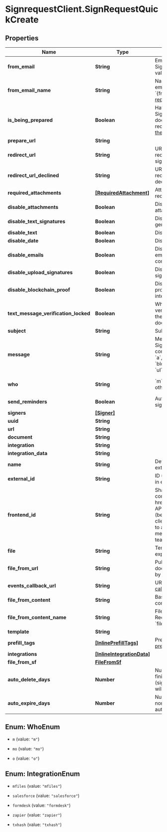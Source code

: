 # SignrequestClient.SignRequestQuickCreate

## Properties
Name | Type | Description | Notes
------------ | ------------- | ------------- | -------------
**from_email** | **String** | Email of user sending the SignRequest (must be a validated email) | [optional] 
**from_email_name** | **String** | Name to be used in the &#x60;From&#x60; email header, e.g. &#x60;{from_email_name} &lt;no-reply@signrequest.com&gt;&#x60; | [optional] 
**is_being_prepared** | **Boolean** | Have the sender of a SignRequest prepare the document before sending the request out, see: [prepare using the web interface](#section/Preparing-a-document/Prepare-using-the-web-interface) | [optional] 
**prepare_url** | **String** |  | [optional] 
**redirect_url** | **String** | URL at which SignRequest will redirect to when a document is signed | [optional] 
**redirect_url_declined** | **String** | URL at which SignRequest will redirect to when a document is declined | [optional] 
**required_attachments** | [**[RequiredAttachment]**](RequiredAttachment.md) | Attachments that signers are required to upload | [optional] 
**disable_attachments** | **Boolean** | Disable uploading/adding of attachments | [optional] 
**disable_text_signatures** | **Boolean** | Disable usage of signatures generated by typing (text) | [optional] 
**disable_text** | **Boolean** | Disable adding of text | [optional] 
**disable_date** | **Boolean** | Disable adding of dates | [optional] 
**disable_emails** | **Boolean** | Disable all SignRequest status emails as well as the email that contains the signed documents | [optional] 
**disable_upload_signatures** | **Boolean** | Disable usage of uploaded signatures (images) | [optional] 
**disable_blockchain_proof** | **Boolean** | Disables storing timestamp proof hashes in blockchain integrations. | [optional] 
**text_message_verification_locked** | **Boolean** | When true a text message verification is needed before the signer can see the document | [optional] 
**subject** | **String** | Subject of SignRequest email | [optional] 
**message** | **String** | Message to include in SignRequest email, may contain the following html tags: &#x60;a&#x60;, &#x60;abbr&#x60;, &#x60;acronym&#x60;, &#x60;b&#x60;, &#x60;blockquote&#x60;, &#x60;code&#x60;, &#x60;em&#x60;, &#x60;i&#x60;, &#x60;ul&#x60;, &#x60;li&#x60;, &#x60;ol&#x60;, and &#x60;strong&#x60; | [optional] 
**who** | **String** | &#x60;m&#x60;: only me, &#x60;mo&#x60;: me and others, &#x60;o&#x60;: only others | [optional] [default to &#39;o&#39;]
**send_reminders** | **Boolean** | Automatically remind signers to sign a document | [optional] 
**signers** | [**[Signer]**](Signer.md) |  | 
**uuid** | **String** |  | [optional] 
**url** | **String** |  | [optional] 
**document** | **String** |  | [optional] 
**integration** | **String** |  | [optional] 
**integration_data** | **String** |  | [optional] 
**name** | **String** | Defaults to filename, including extension | [optional] 
**external_id** | **String** | ID used to reference document in external system | [optional] 
**frontend_id** | **String** | Shared secret used in conjunction with &lt;a href&#x3D;\&quot;#section/Frontend-API/SignRequest-js-client-(beta)\&quot;&gt;SignRequest-js client&lt;/a&gt; to grant user access to a document that&#39;s not a member of the document&#39;s team | [optional] 
**file** | **String** | Temporary URL to original file, expires in five minutes | [optional] 
**file_from_url** | **String** | Publicly accessible URL of document to be downloaded by SignRequest | [optional] 
**events_callback_url** | **String** | URL at which to receive [event callbacks](#section/Events/Events-callback) for this document | [optional] 
**file_from_content** | **String** | Base64 encoded document content | [optional] 
**file_from_content_name** | **String** | Filename, including extension. Required when using &#x60;file_from_content&#x60;. | [optional] 
**template** | **String** |  | [optional] 
**prefill_tags** | [**[InlinePrefillTags]**](InlinePrefillTags.md) | Prefill signer input data, see [prefill tags](#section/Preparing-a-document/Prefill-tags-templates) | [optional] 
**integrations** | [**[InlineIntegrationData]**](InlineIntegrationData.md) |  | [optional] 
**file_from_sf** | [**FileFromSf**](FileFromSf.md) |  | [optional] 
**auto_delete_days** | **Number** | Number of days after which a finished document (signed/cancelled/declined) will be automatically deleted | [optional] 
**auto_expire_days** | **Number** | Number of days after which a non finished document will be automatically expired | [optional] 


<a name="WhoEnum"></a>
## Enum: WhoEnum


* `m` (value: `"m"`)

* `mo` (value: `"mo"`)

* `o` (value: `"o"`)




<a name="IntegrationEnum"></a>
## Enum: IntegrationEnum


* `mfiles` (value: `"mfiles"`)

* `salesforce` (value: `"salesforce"`)

* `formdesk` (value: `"formdesk"`)

* `zapier` (value: `"zapier"`)

* `txhash` (value: `"txhash"`)




